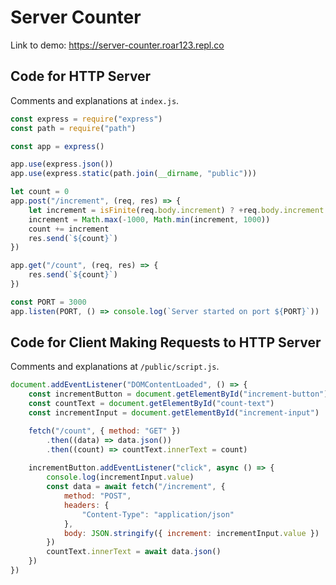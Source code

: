 # Server Counter

Link to demo: https://server-counter.roar123.repl.co

## Code for HTTP Server
Comments and explanations at `index.js`.
```js
const express = require("express")
const path = require("path")

const app = express()

app.use(express.json())
app.use(express.static(path.join(__dirname, "public")))

let count = 0
app.post("/increment", (req, res) => {
    let increment = isFinite(req.body.increment) ? +req.body.increment : 1
    increment = Math.max(-1000, Math.min(increment, 1000))
    count += increment
    res.send(`${count}`)
})

app.get("/count", (req, res) => {
    res.send(`${count}`)
})

const PORT = 3000
app.listen(PORT, () => console.log(`Server started on port ${PORT}`))
```

## Code for Client Making Requests to HTTP Server
Comments and explanations at `/public/script.js`.

```js
document.addEventListener("DOMContentLoaded", () => {
    const incrementButton = document.getElementById("increment-button")
    const countText = document.getElementById("count-text")
    const incrementInput = document.getElementById("increment-input")

    fetch("/count", { method: "GET" })
        .then((data) => data.json())
        .then((count) => countText.innerText = count)
    
    incrementButton.addEventListener("click", async () => {
        console.log(incrementInput.value)
        const data = await fetch("/increment", { 
            method: "POST",
            headers: {
                "Content-Type": "application/json"
            },
            body: JSON.stringify({ increment: incrementInput.value })
        })
        countText.innerText = await data.json()
    })
})
```